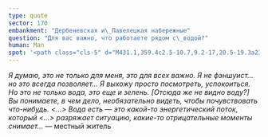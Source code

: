 ```yaml
---
type: quote
sector: 170
embankment: "Дербеневская и\_Павелецкая набережные"
question: "Для вас важно, что работаете рядом с\_водой?"
human: Man
spot: '<path class="cls-5" d="M431.1,359.4c2.5-10.7,9.2-17,20.5-19.3a23.25,23.25,0,0,1,5.3-.5c5,0,9.5,1.4,13.4,2.7a37.76,37.76,0,0,0,9,2.1h.7c5.3,0,11.9-2.9,13.3-7.6.9-3-.5-7.1-1.9-11.5-1.4-4.2-2.8-8.5-2.9-13.1-.4-14.9,8.8-22.2,16.2-28,5.1-4,9.4-7.5,10.6-12.9,2.5-11.2-8.6-29.6-18.6-35.2a36.32,36.32,0,0,0-5.9-2.3c-4.5-1.4-10.1-3.2-14.4-8.2-.1-.1-.1-.2-.2-.3L455,246.5c9.6,10.3,20.7,13.8,26.7,15.8.1,0,.2.1.3.1.2.3.5.6.7.9-9.4,7.8-23.6,21.8-24.2,46.3H457a59.08,59.08,0,0,0-11.2,1.1c-22.6,4.6-38.6,19.9-43.7,41.8-.2.8-.3,1.5-.5,2.3l29.6,4.8C431.1,359.6,431.1,359.5,431.1,359.4Z"/><path class="cls-6" d="M437.9,361c1.9-8.1,6.7-12.3,15.1-14.1,9.4-1.9,16.6,3.9,25.9,4.4,8.1.4,18.5-4.1,21-12.5,2.7-8.7-4.3-18.1-4.6-26.9-.5-20.7,22.8-21.9,26.6-39.2,3.2-14.5-9.5-35.8-22-42.8-6.1-3.4-13.5-3.4-18.5-9-.2-.2-.3-.4-.5-.6l-4.8,5.2c4.4,5,9.9,6.7,14.4,8.2a36.32,36.32,0,0,1,5.9,2.3c10,5.6,21.1,24,18.6,35.2-1.2,5.4-5.6,8.9-10.6,12.9-7.4,5.9-16.5,13.2-16.2,28,.1,4.7,1.5,9,2.9,13.1,1.5,4.4,2.9,8.6,1.9,11.5-1.4,4.7-8,7.6-13.3,7.6H479c-2.9-.1-5.8-1.1-9-2.1-3.9-1.3-8.3-2.7-13.4-2.7a31.68,31.68,0,0,0-5.3.5c-11.3,2.3-18,8.6-20.5,19.3a1.7,1.7,0,0,0-.1.7l6.8,1.5A.51.51,0,0,0,437.9,361Z"/>'
---
```

_Я думаю, это не только для меня, это для всех важно. Я не фэншуист... но это всегда позволяет... Я выхожу просто посмотреть, успокоиться. Но это не только вода, это еще и зелень. \[Отсюда же не видно воду?] Вы понимаете, в чем дело, необязательно видеть, чтобы почувствовать что-нибудь. <...> Вода есть — это какой-то энергетический поток, который <...> разряжает ситуацию, какие-то отрицательные моменты снимает..._ — местный житель
